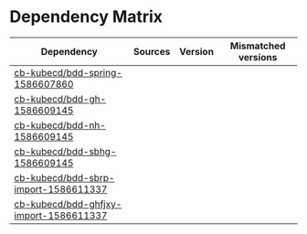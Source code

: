 # Dependency Matrix

Dependency | Sources | Version | Mismatched versions
---------- | ------- | ------- | -------------------
[cb-kubecd/bdd-spring-1586607860](https://github.com/cb-kubecd/bdd-spring-1586607860.git) |  | []() | 
[cb-kubecd/bdd-gh-1586609145](https://github.com/cb-kubecd/bdd-gh-1586609145.git) |  | []() | 
[cb-kubecd/bdd-nh-1586609145](https://github.com/cb-kubecd/bdd-nh-1586609145.git) |  | []() | 
[cb-kubecd/bdd-sbhg-1586609145](https://github.com/cb-kubecd/bdd-sbhg-1586609145.git) |  | []() | 
[cb-kubecd/bdd-sbrp-import-1586611337](https://github.com/cb-kubecd/bdd-sbrp-import-1586611337.git) |  | []() | 
[cb-kubecd/bdd-ghfjxy-import-1586611337](https://github.com/cb-kubecd/bdd-ghfjxy-import-1586611337.git) |  | []() | 
